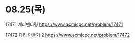 # 08.25(목)

17471 게리맨더링
https://www.acmicpc.net/problem/17471

17472 다리 만들기 2
https://www.acmicpc.net/problem/17472
